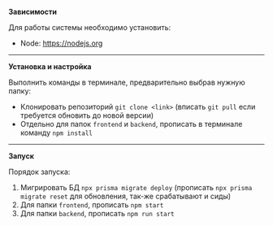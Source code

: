 **Зависимости**

Для работы системы необходимо установить:

- Node: <a>https://nodejs.org</a>

---

**Установка и настройка**

Выполнить команды в терминале, предварительно выбрав нужную папку:

- Клонировать репозиторий `git clone <link>` (вписать `git pull` если требуется обновить до новой версии)
- Отдельно для папок `frontend` и `backend`, прописать в терминале команду `npm install`
<!-- - Находясь в папке `backend`, также прописать `npm install prisma --save-dev` + `npm install @prisma/client` -->

---

**Запуск**

Порядок запуска:

1. Мигрировать БД `npx prisma migrate deploy` (прописать `npx prisma migrate reset` для обновления, так-же срабатывают и сиды)
2. Для папки `frontend`, прописать `npm start`
3. Для папки `backend`, прописать `npm run start`